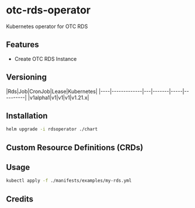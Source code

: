 # otc-rds-operator

Kubernetes operator for OTC RDS

## Features

* Create OTC RDS Instance


## Versioning 

|Rds|Job|CronJob|Lease|Kubernetes|
|----|-------------|---|-------|-----|----------|
|v1alpha1|v1|v1|v1|v1.21.x|

## Installation

```bash
helm upgrade -i rdsoperator ./chart
```

## Custom Resource Definitions (CRDs)

## Usage

```bash
kubectl apply -f ./manifests/examples/my-rds.yml
```

## Credits
